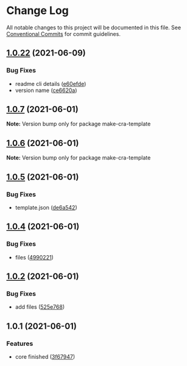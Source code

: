 # Change Log

All notable changes to this project will be documented in this file.
See [Conventional Commits](https://conventionalcommits.org) for commit guidelines.

## [1.0.22](https://github.com/iamyoki/create-cra-template/compare/v1.0.21...v1.0.22) (2021-06-09)


### Bug Fixes

* readme cli details ([e60efde](https://github.com/iamyoki/create-cra-template/commit/e60efde8c813e567d3ea8e21504288634020a456))
* version name ([ce6620a](https://github.com/iamyoki/create-cra-template/commit/ce6620a7f2bc10beec80f996d0929b684671d7db))





## [1.0.7](https://github.com/iamyoki/make-cra-template/compare/v1.0.6...v1.0.7) (2021-06-01)

**Note:** Version bump only for package make-cra-template





## [1.0.6](https://github.com/iamyoki/make-cra-template/compare/v1.0.5...v1.0.6) (2021-06-01)

**Note:** Version bump only for package make-cra-template





## [1.0.5](https://github.com/iamyoki/make-cra-template/compare/v1.0.4...v1.0.5) (2021-06-01)


### Bug Fixes

* template.json ([de6a542](https://github.com/iamyoki/make-cra-template/commit/de6a5424889b71506bfd7674bf20e22dc950a354))





## [1.0.4](https://github.com/iamyoki/make-cra-template/compare/v1.0.3...v1.0.4) (2021-06-01)


### Bug Fixes

* files ([4990221](https://github.com/iamyoki/make-cra-template/commit/49902216fc94a242288b2196a94a14818e7b7e4c))





## [1.0.2](https://github.com/iamyoki/make-cra-template/compare/v1.0.1...v1.0.2) (2021-06-01)


### Bug Fixes

* add files ([525e768](https://github.com/iamyoki/make-cra-template/commit/525e768f2cacc9a57628045882510b6d0aca3d2e))





## 1.0.1 (2021-06-01)


### Features

* core finished ([3f67947](https://github.com/iamyoki/make-cra-template/commit/3f67947d7e025e663dae71e20e35e4229e895e71))
